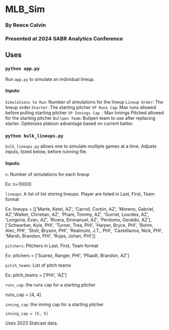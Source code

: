 # MLB_Sim

### By Reece Calvin

### Presented at 2024 SABR Analytics Conference

## Uses

### `python app.py`

Run `app.py` to simulate an individual lineup.

  #### Inputs:

  `Simulations to Run`: Number of simulations for the lineup
  `Lineup Order`: The lineup order
  `Starter`: The starting pitcher
  `SP Runs Cap`: Max runs allowed before pulling starting pitcher
  `SP Innings Cap `: Max Innings Pitched allowed for the starting pitcher
  `Bullpen Team`: Bullpen team to use after replacing starter. Optimizes platoon advantage based on current batter.



### `python bulk_lineups.py`

  `bulk_lineups.py` allows one to simulate multiple games at a time. Adjusts inputs, listed below, before running file.
  
  #### Inputs:
  
  `n`: Number of simulations for each lineup
   
   Ex: n=10000
  
   
  `lineups`: A list of list storing lineups. Player are listed in Last, First, Team format
   
   Ex: lineups = [['Marte, Ketel, AZ', 'Carroll, Corbin, AZ', 'Moreno, Gabriel, AZ','Walker, Christian, AZ', 'Pham, Tommy, AZ',
                  'Gurriel, Lourdes, AZ', 'Longoria, Evan, AZ', 'Rivera, Emmanuel, AZ', 'Perdomo, Geraldo, AZ'],
                 ['Schwarber, Kyle, PHI', 'Turner, Trea, PHI', 'Harper, Bryce, PHI', 'Bohm, Alec, PHI', 'Stott, Bryson, PHI',
                  'Realmuto, J.T., PHI', 'Castellanos, Nick, PHI', 'Marsh, Brandon, PHI', 'Rojas, Johan, PHI']]
  
  
  `pitchers`: Pitchers in Last, First, Team format
  
   Ex: pitchers = ['Suarez, Ranger, PHI', 'Pfaadt, Brandon, AZ']
  
  
  `pitch_teams`: List of pitch teams
  
   Ex: pitch_teams = ['PHI', 'AZ']
  
  
  `runs_cap`: the runs cap for a starting pitcher
  
   runs_cap = [4, 4]
  
  
   `inning_cap`: the inning cap for a starting pitcher
  
    inning_cap = [5, 5]


  
Uses 2023 Statcast data. 

